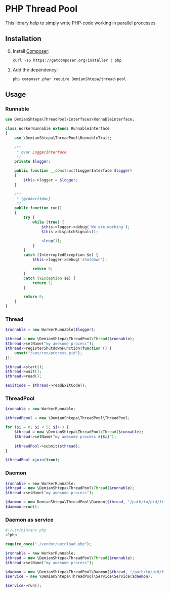 # PHP Thread Pool

This library help to simply write PHP-code working in parallel processes


Installation
------------
0. Install [Composer](http://getcomposer.org/):

    ```
    curl -sS https://getcomposer.org/installer | php
    ```

0. Add the dependency:

    ```
    php composer.phar require DemianShtepa/thread-pool
    ```

Usage
-----

### Runnable

```php
use DemianShtepa\ThreadPool\Interfaces\RunnableInterface;

class WorkerRunnable extends RunnableInterface
{
    use \DemianShtepa\ThreadPool\RunnableTrait;
    
    /**
     * @var LoggerInterface
     */
    private $logger;

    public function __construct(LoggerInterface $logger)
    {
        $this->logger = $logger;
    }

    /**
     * {@inheritdoc}
     */
    public function run()
    {
        try {
            while (true) {
                $this->logger->debug('We are working');
                $this->dispatchSignals();

                sleep(1);
            }
        }
        catch (InterruptedException $e) {
            $this->logger->debug('shutdown');

            return 0;
        }
        catch (\Exception $e) {
            return 1;
        }

        return 0;
    }
}

```


### Thread

```php
$runnable = new WorkerRunnable($logger);

$thread = new \DemianShtepa\ThreadPool\Thread($runnable);
$thread->setName("my awesome process");
$thread->registerShutdownFunction(function () {
    unset("/var/run/process.pid");
});

$thread->start();
$thread->wait();
$thread->read();

$exitCode = $thread->readExitCode();
```


### ThreadPool

```php
$runnable = new WorkerRunnable;

$threadPoool = new \DemianShtepa\ThreadPool\ThreadPool;

for ($i = 0; $i < 5; $i++) {
    $thread = new \DemianShtepa\ThreadPool\Thread($runnable);
    $thread->setName("my awesome process #{$i}");
    
    $threadPool->submit($thread);
}

$threadPool->join(true);
```


### Daemon

```php
$runnable = new WorkerRunnable;
$thread = new \DemianShtepa\ThreadPool\Thread($runnable);
$thread->setName("my awesome process");

$daemon = new DemianShtepa\ThreadPool\Daemon($thread, "/path/to/pid/file");
$daemon->run();
```


### Daemon as service

```php
#!/usr/bin/env php
<?php

require_once("./vendor/autoload.php");

$runnable = new WorkerRunnable;
$thread = new \DemianShtepa\ThreadPool\Thread($runnable);
$thread->setName("my awesome process");

$daemon = new \DemianShtepa\ThreadPool\Daemon($thread, "/path/to/pid/file");
$service = new \DemianShtepa\ThreadPool\Service\Service($daemon);

$service->run();
```
